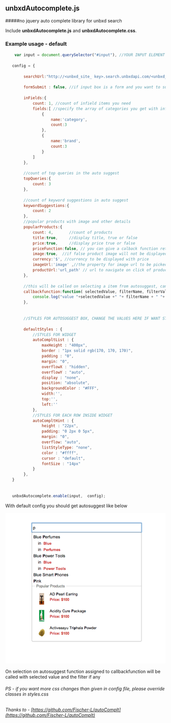 ## unbxdAutocomplete.js
#####no jquery auto complete library for unbxd search

Include **unbxdAutocomplete.js** and **unbxdAutocomplete.css**.


### Example usage - default

```javascript
    var input = document.querySelector("#input"), //YOUR INPUT ELEMENT

   config = {

		searchUrl:"http://<unbxd_site_ key>.search.unbxdapi.com/<unbxd_api_key>/autosuggest",

		formSubmit : false, //if input box is a form and you want to submit it on selection from autosuggest make this true

		inFields:{
			count: 1, //count of infield items you need
			fields:[ //specify the array of categories you get with infields along with count
				{
					name:'category',
					count:3
				},
				{
					name:'brand',
					count:3
				}
			]
		},

		//count of top queries in the auto suggest
		topQueries:{
			count: 3
		},
		
		//count of keyword suggestions in auto suggest
		keywordSuggestions:{
			count: 2
		},
		//popular products with image and other details
		popularProducts:{
			count: 4, 		//count of products
			title:true,		//display title, true or false
			price:true,		//display price true or false
			priceFunction:false, // you can give a calback function returning the price, product object wil be passed to this function while calling
			image:true,  //if false product image will not be displayed
			currency:'$', //currency to be displayed with price
			imageUrl:'image' ,//the property for image url to be picked
			productUrl:'url_path' // url to navigate on click of product
		},
		
		//this will be called on selecting a item from autosuggest, can be used to call search query
		callbackfunction:function( selectedValue, filterName, filterValue){
			console.log("value "+selectedValue +" "+ filterName + " "+ filterValue);
		},
		

		//STYLES FOR AUTOSUGGEST BOX, CHANGE THE VALUES HERE IF WANT STYLES APRT FROM DEFAULT ONE

		defaultStyles : {
		    //STYLES FOR WIDGET
			autoCompltList : {
				maxHeight : "400px",
				border : "1px solid rgb(170, 170, 170)",
				padding : "0",
				margin: "0",
				overflowX : "hidden",
				overflowY : "auto",
				display : "none",
				position: "absolute",
				backgroundColor : "#FFF",
				width:'',
				top:'',
				left:''
			},
			//STYLES FOR EACH ROW INSIDE WIDGET
			autoCompltHint : {
				height : "22px",
				padding: "0 2px 0 5px",
				margin: "0",
				overflow: "auto",
				listStyleType: "none",
				color : "#ffff",
				cursor : "default",
				fontSize : "14px"
			}
		},
   }

  
   unbxdAutocomplete.enable(input,  config);
```

With default config you should get autosuggest like below


![autosuggest with category](https://raw.githubusercontent.com/unbxd/autosuggest/master/screenshots/default.png "autosuggest with category")

On selection on autosuggest function assigned to callbackfunction will be called with selected value and the filter if any


###### PS - if you want more css changes than given in config file, please override classes in styles.css

###### Thanks to -  [https://github.com/Fischer-L/autoComplt](https://github.com/Fischer-L/autoComplt)



